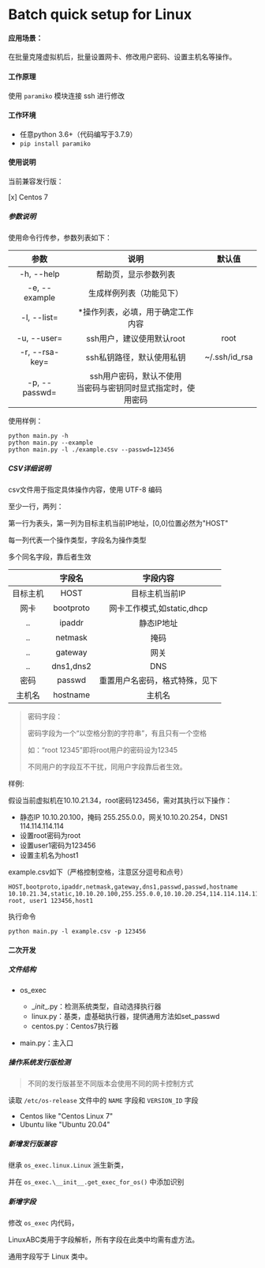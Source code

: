 # Batch quick setup for Linux

#### 应用场景：

在批量克隆虚拟机后，批量设置网卡、修改用户密码、设置主机名等操作。

#### 工作原理

使用 `paramiko` 模块连接 ssh 进行修改

#### 工作环境

+ 任意python 3.6+（代码编写于3.7.9）
+ `pip install paramiko`



#### 使用说明

当前兼容发行版：

[x] Centos 7

##### 参数说明

使用命令行传参，参数列表如下：

|      参数      |                             说明                             |    默认值     |
| :------------: | :----------------------------------------------------------: | :-----------: |
|   -h, --help   |                     帮助页，显示参数列表                     |               |
| -e, --example  |                   生成样例列表（功能见下）                   |               |
|  -l, --list=   |              \*操作列表，必填，用于确定工作内容              |               |
|  -u, --user=   |                  ssh用户，建议使用默认root                   |     root      |
| -r, --rsa-key= |                  ssh私钥路径，默认使用私钥                   | ~/.ssh/id_rsa |
| -p, --passwd=  | ssh用户密码，默认不使用<br />当密码与密钥同时显式指定时，使用密码 |               |

使用样例：

```shell
python main.py -h
python main.py --example
python main.py -l ./example.csv --passwd=123456
```

##### CSV详细说明

csv文件用于指定具体操作内容，使用 UTF-8 编码

至少一行，两列：

第一行为表头，第一列为目标主机当前IP地址，[0,0]位置必然为"HOST"

每一列代表一个操作类型，字段名为操作类型

多个同名字段，靠后者生效

|          |  字段名   |            字段内容            |
| :------: | :-------: | :----------------------------: |
| 目标主机 |   HOST    |         目标主机当前IP         |
|   网卡   | bootproto |   网卡工作模式,如static,dhcp   |
|    ..    |  ipaddr   |           静态IP地址           |
|    ..    |  netmask  |              掩码              |
|    ..    |  gateway  |              网关              |
|    ..    | dns1,dns2 |              DNS               |
|   密码   |  passwd   | 重置用户名密码，格式特殊，见下 |
|  主机名  | hostname  |             主机名             |

> 密码字段：
>
> 密码字段为一个“以空格分割的字符串”，有且只有一个空格
>
> 如：“root 12345”即将root用户的密码设为12345
>
> 不同用户的字段互不干扰，同用户字段靠后者生效。

样例:

假设当前虚拟机在10.10.21.34，root密码123456，需对其执行以下操作：

+ 静态IP 10.10.20.100，掩码 255.255.0.0，网关10.10.20.254，DNS1 114.114.114.114
+ 设置root密码为root
+ 设置user1密码为123456
+ 设置主机名为host1

example.csv如下（严格控制空格，注意区分逗号和点号）

```
HOST,bootproto,ipaddr,netmask,gateway,dns1,passwd,passwd,hostname
10.10.21.34,static,10.10.20.100,255.255.0.0,10.10.20.254,114.114.114.114,root root, user1 123456,host1
```

执行命令

```
python main.py -l example.csv -p 123456
```



#### 二次开发

##### 文件结构

+ os_exec
  + \__init__.py：检测系统类型，自动选择执行器
  + linux.py：基类，虚基础执行器，提供通用方法如set_passwd
  + centos.py：Centos7执行器

+ main.py：主入口

##### 操作系统发行版检测

> 不同的发行版甚至不同版本会使用不同的网卡控制方式

读取 `/etc/os-release` 文件中的 `NAME` 字段和 `VERSION_ID` 字段

+ Centos like "Centos Linux 7"
+ Ubuntu like "Ubuntu 20.04"

##### 新增发行版兼容

继承 `os_exec.linux.Linux` 派生新类，

并在 `os_exec.\__init__.get_exec_for_os()` 中添加识别

##### 新增字段

修改 `os_exec` 内代码，

LinuxABC类用于字段解析，所有字段在此类中均需有虚方法。

通用字段写于 Linux 类中。
